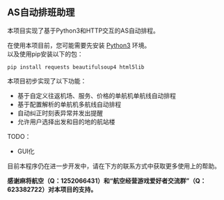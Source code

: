 ## AS自动排班助理

本项目实现了基于Python3和HTTP交互的AS自动排程。

在使用本项目前，您可能需要先安装 [Python3](https://www.python.org/downloads/release/python-397/) 环境。  
以及使用pip安装以下的包：

```shell
pip install requests beautifulsoup4 html5lib
```

本项目初步实现了以下功能：

- 基于自定义往返机场、服务、价格的单航机单航线自动排程
- 基于配置解析的单航机多航线自动排程
- 自动纠正时刻表异常并发出提醒
- 允许用户选择出发和目的地的航站楼

TODO：

- GUI化

目前本程序仍在进一步开发中，请在下方的联系方式中获取更多使用上的帮助。

**感谢麻将航空（Q：1252066431）和“航空经营游戏爱好者交流群”（Q：623382722）对本项目的支持。**